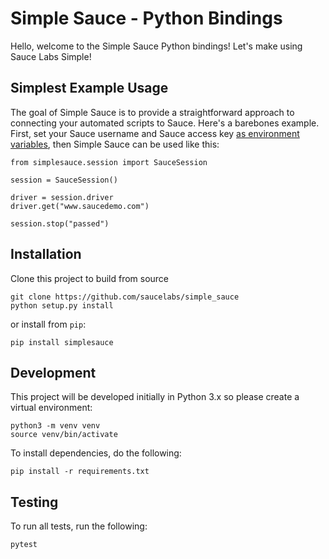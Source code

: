 # Simple Sauce - Python Bindings

Hello, welcome to the Simple Sauce Python bindings! Let's make using Sauce Labs Simple!

## Simplest Example Usage

The goal of Simple Sauce is to provide a straightforward approach to connecting your automated scripts to Sauce. Here's a barebones example. First, set your Sauce username and Sauce access key [as environment variables](https://wiki.saucelabs.com/display/DOCS/Best+Practice%3A+Use+Environment+Variables+for+Authentication+Credentials), then Simple Sauce can be used like this:
```
from simplesauce.session import SauceSession

session = SauceSession()

driver = session.driver
driver.get("www.saucedemo.com")

session.stop("passed")
```


## Installation

Clone this project to build from source
```
git clone https://github.com/saucelabs/simple_sauce
python setup.py install
```
or install from `pip`:
```
pip install simplesauce
```

## Development

This project will be developed initially in Python 3.x so please create a virtual environment:

```
python3 -m venv venv
source venv/bin/activate
```

To install dependencies, do the following:
```
pip install -r requirements.txt
```

## Testing

To run all tests, run the following:
```
pytest
```

